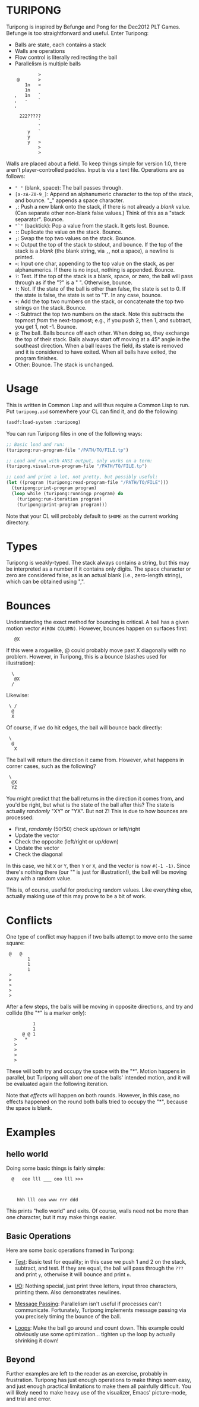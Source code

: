 # TURIPONG

Turipong is inspired by Befunge and Pong for the Dec2012 PLT Games.
Befunge is too straightforward and useful.  Enter Turipong:

* Balls are state, each contains a stack
* Walls are operations
* Flow control is literally redirecting the ball
* Parallelism is multiple balls

```
            >
    @       >
       1n   >
       1n    
   ,   1n   `
   ,   -    `
   ,          
              
     222?????
            ` 
            `
        y   `
        y     
        y   > 
            >
            >
```

Walls are placed about a field.  To keep things simple for version
1.0, there aren't player-controlled paddles.  Input is via a text
file.  Operations are as follows:

* `" "` (blank, space): The ball passes through.
* `[a-zA-Z0-9_]`: Append an alphanumeric character to the top of the
  stack, and bounce. "_" appends a space character.
* `,`: Push a new blank onto the stack, if there is not already a
  _blank_ value. (Can separate other non-blank false values.)  Think
  of this as a "stack separator".  Bounce.
* ``"`"`` (backtick): Pop a value from the stack.  It gets lost.
  Bounce.
* ``:``: Duplicate the value on the stack.  Bounce.
* ``;``: Swap the top two values on the stack.  Bounce.
* `>`: Output the top of the stack to stdout, and bounce.  If the top
  of the stack is a _blank_ (the blank string, via `,`, not a space),
  a newline is printed.
* `<`: Input one char, appending to the top value on the stack, as
  per alphanumerics.  If there is no input, nothing is appended.  Bounce.
* `?`: Test.  If the top of the stack is a blank, space, or zero, the
  ball will pass through as if the "?" is a " ".  Otherwise, bounce.
* `!`: Not.  If the state of the ball is other than false, the state
  is set to 0.  If the state is false, the state is set to "1".  In
  any case, bounce.
* `+`: Add the top two numbers on the stack, or concatenate the top
  two strings on the stack.  Bounce.
* `-`: Subtract the top two numbers on the stack.  Note this subtracts
  the topmost _from_ the next-topmost; e.g., if you push 2, then 1,
  and subtract, you get 1, not -1.  Bounce.
* `@`: The ball.  Balls bounce off each other.  When doing so, they
  exchange the top of their stack.  Balls always start off moving at a
  45° angle in the southeast direction.  When a ball leaves the field,
  its state is removed and it is considered to have exited.  When all
  balls have exited, the program finishes.
* Other: Bounce.  The stack is unchanged.

# Usage

This is written in Common Lisp and will thus require a Common Lisp to
run.  Put `turipong.asd` somewhere your CL can find it, and do the
following:

```lisp
(asdf:load-system :turipong)
```

You can run Turipong files in one of the following ways:

```lisp
;; Basic load and run:
(turipong:run-program-file "/PATH/TO/FILE.tp")

;; Load and run with ANSI output, only works on a term:
(turipong.visual:run-program-file "/PATH/TO/FILE.tp")

;; Load and print a lot, not pretty, but possibly useful:
(let ((program (turipong:read-program-file "/PATH/TO/FILE")))
  (turipong:print-program program)
  (loop while (turipong:runningp program) do
    (turipong:run-iteration program)
    (turipong:print-program program)))
```

Note that your CL will probably default to `$HOME` as the current
working directory.

# Types

Turipong is weakly-typed.  The stack always contains a string, but
this may be interpreted as a number if it contains only digits.  The
space character or zero are considered false, as is an actual blank
(i.e., zero-length string), which can be obtained using ",".

# Bounces

Understanding the exact method for bouncing is critical.  A ball has a
given motion vector `#(ROW COLUMN)`.  However, bounces happen on
surfaces first:

```
   @X
```

If this were a roguelike, @ could probably move past X diagonally with
no problem.  However, in Turipong, this is a bounce (slashes used for
illustration):

```
  \
   @X
  /
```

Likewise:

```
 \ /
  @
  X
```

Of course, if we do hit edges, the ball will bounce back directly:

```
 \
  @
   X
```

The ball will return the direction it came from.  However, what
happens in corner cases, such as the following?

```
 \
  @X
  YZ
```

You might predict that the ball returns in the direction it comes
from, and you'd be right, but what is the state of the ball after
this?  The state is actually _randomly_ "XY" or "YX".  But not Z!
This is due to how bounces are processed:

* First, _randomly_ (50/50) check up/down or left/right
* Update the vector
* Check the opposite (left/right or up/down)
* Update the vector
* Check the diagonal

In this case, we hit `X` or `Y`, then `Y` or `X`, and the vector is
now `#(-1 -1)`.  Since there's nothing there (our "\" is just for
illustration!), the ball will be moving away with a random value.

This is, of course, useful for producing random values.  Like
everything else, actually making use of this may prove to be a bit of
work.

# Conflicts

One type of conflict may happen if two balls attempt to move onto the
same square:

```
 @   @
        1
        1
        1
 >
 >
 >
 >
 >
```

After a few steps, the balls will be moving in opposite directions,
and try and collide (the "*" is a marker only):

```
          1
          1
      @ @ 1
   >   *
   >
   >
   >
   >
```

These will both try and occupy the space with the "*".  Motion happens
in parallel, but Turipong will abort _one_ of the balls' intended
motion, and it will be evaluated again the following iteration.

Note that _effects_ will happen on both rounds.  However, in this
case, no effects happened on the round both balls tried to occupy the
"*", because the space is blank.

# Examples

## hello world

Doing some basic things is fairly simple:

```
  @   eee lll ___ ooo lll >>>



    hhh lll ooo www rrr ddd
```

This prints "hello world" and exits.  Of course, walls need not be
more than one character, but it may make things easier.

## Basic Operations

Here are some basic operations framed in Turipong:

* [Test](https://github.com/rpav/turipong/blob/master/examples/add.tp):
  Basic test for equality; in this case we push 1 and 2 on the stack,
  subtract, and test.  If they are equal, the ball will pass through
  the `???` and print `y`, otherwise it will bounce and print `n`.

* [I/O](https://github.com/rpav/turipong/blob/master/examples/input.tp):
  Nothing special, just print three letters, input three characters,
  printing them.  Also demonstrates newlines.

* [Message Passing](https://github.com/rpav/turipong/blob/master/examples/swap.tp):
  Parallelism isn't useful if processes can't communicate.
  Fortunately, Turipong implements message passing via you precisely
  timing the bounce of the ball.

* [Loops](https://github.com/rpav/turipong/blob/master/examples/loop.tp):
  Make the ball go around and count down.  This example could
  obviously use some optimization... tighten up the loop by actually
  shrinking it down!

## Beyond

Further examples are left to the reader as an exercise, probably in
frustration.  Turipong has just enough operations to make things seem
easy, and just enough practical limitations to make them all painfully
difficult.  You will likely need to make heavy use of the visualizer,
Emacs' picture-mode, and trial and error.
